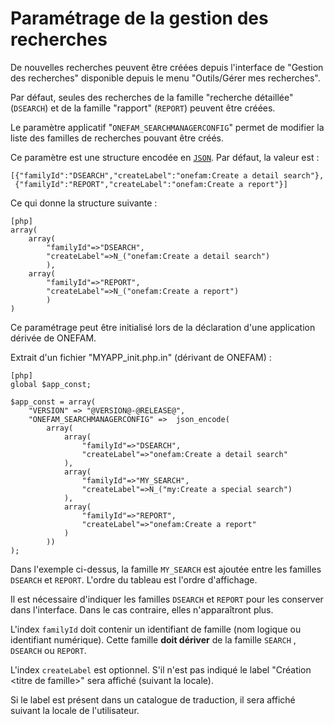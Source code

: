 # Paramétrage de la gestion des recherches

De nouvelles recherches peuvent être créées depuis l'interface de "Gestion des
recherches" disponible depuis le menu "Outils/Gérer mes recherches".

Par défaut, seules des recherches de la famille "recherche détaillée"
(`DSEARCH`) et de la famille "rapport" (`REPORT`) peuvent être créées.

Le paramètre applicatif "`ONEFAM_SEARCHMANAGERCONFIG`" permet de modifier la
liste des familles de recherches pouvant être créés.

Ce paramètre est une structure encodée en [`JSON`][JSON]. 
Par défaut, la valeur est :

    [{"familyId":"DSEARCH","createLabel":"onefam:Create a detail search"},
     {"familyId":"REPORT","createLabel":"onefam:Create a report"}]

Ce qui donne la structure suivante :

    [php]
    array(
        array(
            "familyId"=>"DSEARCH",
            "createLabel"=>N_("onefam:Create a detail search")
            ),
        array(
            "familyId"=>"REPORT",
            "createLabel"=>N_("onefam:Create a report")
            )
    )


Ce paramétrage peut être initialisé lors de la déclaration d'une application
dérivée de ONEFAM.


Extrait d'un fichier "MYAPP_init.php.in" (dérivant de ONEFAM) :


    [php]
    global $app_const;
    
    $app_const = array(
        "VERSION" => "@VERSION@-@RELEASE@",
        "ONEFAM_SEARCHMANAGERCONFIG" =>  json_encode(
            array(
                array(
                    "familyId"=>"DSEARCH",
                    "createLabel"=>"onefam:Create a detail search"
                ),
                array(
                    "familyId"=>"MY_SEARCH",
                    "createLabel"=>N_("my:Create a special search")
                ),
                array(
                    "familyId"=>"REPORT",
                    "createLabel"=>"onefam:Create a report"
                )
            ))
    );

Dans l'exemple ci-dessus, la famille `MY_SEARCH` est ajoutée entre les familles
`DSEARCH` et `REPORT`. L'ordre du tableau est l'ordre d'affichage.

Il est nécessaire d'indiquer les familles `DSEARCH` et `REPORT` pour les
conserver dans l'interface. Dans le cas contraire, elles n'apparaîtront plus.

L'index `familyId` doit contenir un identifiant de famille (nom logique ou
identifiant numérique). Cette famille **doit dériver** de la famille `SEARCH` ,
`DSEARCH` ou `REPORT`.

L'index `createLabel` est optionnel. S'il n'est pas indiqué le label "Création
&lt;titre de famille&gt;" sera affiché (suivant la locale).

Si le label est présent dans un catalogue de traduction, il sera affiché suivant
la locale de l'utilisateur.


<!-- link -->

[JSON]:   http://fr.wikipedia.org/wiki/JavaScript_Object_Notation "JSON sur Wikipédia"

